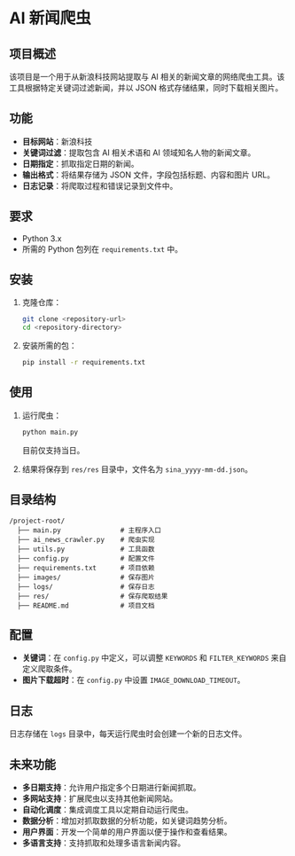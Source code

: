 # AI 新闻爬虫

## 项目概述
该项目是一个用于从新浪科技网站提取与 AI 相关的新闻文章的网络爬虫工具。该工具根据特定关键词过滤新闻，并以 JSON 格式存储结果，同时下载相关图片。

## 功能
- **目标网站**：新浪科技
- **关键词过滤**：提取包含 AI 相关术语和 AI 领域知名人物的新闻文章。
- **日期指定**：抓取指定日期的新闻。
- **输出格式**：将结果存储为 JSON 文件，字段包括标题、内容和图片 URL。
- **日志记录**：将爬取过程和错误记录到文件中。

## 要求
- Python 3.x
- 所需的 Python 包列在 `requirements.txt` 中。

## 安装
1. 克隆仓库：
   ```bash
   git clone <repository-url>
   cd <repository-directory>
   ```
2. 安装所需的包：
   ```bash
   pip install -r requirements.txt
   ```

## 使用
1. 运行爬虫：
   ```bash
   python main.py
   ```
   目前仅支持当日。

2. 结果将保存到 `res/res` 目录中，文件名为 `sina_yyyy-mm-dd.json`。

## 目录结构
```
/project-root/
  ├── main.py               # 主程序入口
  ├── ai_news_crawler.py    # 爬虫实现
  ├── utils.py              # 工具函数
  ├── config.py             # 配置文件
  ├── requirements.txt      # 项目依赖
  ├── images/               # 保存图片
  ├── logs/                 # 保存日志
  ├── res/                  # 保存爬取结果
  ├── README.md             # 项目文档
```

## 配置
- **关键词**：在 `config.py` 中定义，可以调整 `KEYWORDS` 和 `FILTER_KEYWORDS` 来自定义爬取条件。
- **图片下载超时**：在 `config.py` 中设置 `IMAGE_DOWNLOAD_TIMEOUT`。

## 日志
日志存储在 `logs` 目录中，每天运行爬虫时会创建一个新的日志文件。

## 未来功能
- **多日期支持**：允许用户指定多个日期进行新闻抓取。
- **多网站支持**：扩展爬虫以支持其他新闻网站。
- **自动化调度**：集成调度工具以定期自动运行爬虫。
- **数据分析**：增加对抓取数据的分析功能，如关键词趋势分析。
- **用户界面**：开发一个简单的用户界面以便于操作和查看结果。
- **多语言支持**：支持抓取和处理多语言新闻内容。